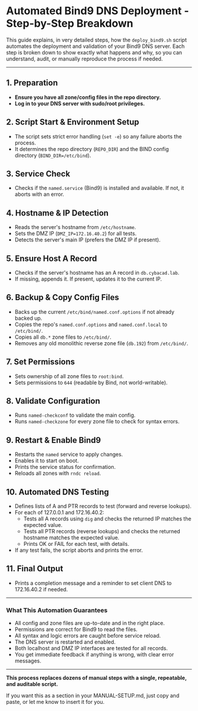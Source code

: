 # Automated Bind9 DNS Deployment - Step-by-Step Breakdown

This guide explains, in very detailed steps, how the `deploy_bind9.sh` script automates the deployment and validation of your Bind9 DNS server. Each step is broken down to show exactly what happens and why, so you can understand, audit, or manually reproduce the process if needed.

---

## 1. Preparation
- **Ensure you have all zone/config files in the repo directory.**
- **Log in to your DNS server with sudo/root privileges.**

## 2. Script Start & Environment Setup
- The script sets strict error handling (`set -e`) so any failure aborts the process.
- It determines the repo directory (`REPO_DIR`) and the BIND config directory (`BIND_DIR=/etc/bind`).

## 3. Service Check
- Checks if the `named.service` (Bind9) is installed and available. If not, it aborts with an error.

## 4. Hostname & IP Detection
- Reads the server's hostname from `/etc/hostname`.
- Sets the DMZ IP (`DMZ_IP=172.16.40.2`) for all tests.
- Detects the server's main IP (prefers the DMZ IP if present).

## 5. Ensure Host A Record
- Checks if the server's hostname has an A record in `db.cybacad.lab`.
- If missing, appends it. If present, updates it to the current IP.

## 6. Backup & Copy Config Files
- Backs up the current `/etc/bind/named.conf.options` if not already backed up.
- Copies the repo's `named.conf.options` and `named.conf.local` to `/etc/bind/`.
- Copies all `db.*` zone files to `/etc/bind/`.
- Removes any old monolithic reverse zone file (`db.192`) from `/etc/bind/`.

## 7. Set Permissions
- Sets ownership of all zone files to `root:bind`.
- Sets permissions to `644` (readable by Bind, not world-writable).

## 8. Validate Configuration
- Runs `named-checkconf` to validate the main config.
- Runs `named-checkzone` for every zone file to check for syntax errors.

## 9. Restart & Enable Bind9
- Restarts the `named` service to apply changes.
- Enables it to start on boot.
- Prints the service status for confirmation.
- Reloads all zones with `rndc reload`.

## 10. Automated DNS Testing
- Defines lists of A and PTR records to test (forward and reverse lookups).
- For each of 127.0.0.1 and 172.16.40.2:
  - Tests all A records using `dig` and checks the returned IP matches the expected value.
  - Tests all PTR records (reverse lookups) and checks the returned hostname matches the expected value.
  - Prints OK or FAIL for each test, with details.
- If any test fails, the script aborts and prints the error.

## 11. Final Output
- Prints a completion message and a reminder to set client DNS to 172.16.40.2 if needed.

---

### What This Automation Guarantees
- All config and zone files are up-to-date and in the right place.
- Permissions are correct for Bind9 to read the files.
- All syntax and logic errors are caught before service reload.
- The DNS server is restarted and enabled.
- Both localhost and DMZ IP interfaces are tested for all records.
- You get immediate feedback if anything is wrong, with clear error messages.

---

**This process replaces dozens of manual steps with a single, repeatable, and auditable script.**

If you want this as a section in your MANUAL-SETUP.md, just copy and paste, or let me know to insert it for you.
